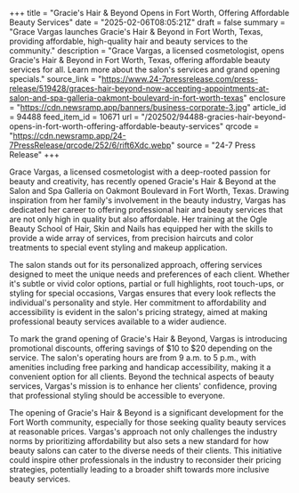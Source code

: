 +++
title = "Gracie's Hair & Beyond Opens in Fort Worth, Offering Affordable Beauty Services"
date = "2025-02-06T08:05:21Z"
draft = false
summary = "Grace Vargas launches Gracie's Hair & Beyond in Fort Worth, Texas, providing affordable, high-quality hair and beauty services to the community."
description = "Grace Vargas, a licensed cosmetologist, opens Gracie's Hair & Beyond in Fort Worth, Texas, offering affordable beauty services for all. Learn more about the salon's services and grand opening specials."
source_link = "https://www.24-7pressrelease.com/press-release/519428/graces-hair-beyond-now-accepting-appointments-at-salon-and-spa-galleria-oakmont-boulevard-in-fort-worth-texas"
enclosure = "https://cdn.newsramp.app/banners/business-corporate-3.jpg"
article_id = 94488
feed_item_id = 10671
url = "/202502/94488-gracies-hair-beyond-opens-in-fort-worth-offering-affordable-beauty-services"
qrcode = "https://cdn.newsramp.app/24-7PressRelease/qrcode/252/6/rift6Xdc.webp"
source = "24-7 Press Release"
+++

<p>Grace Vargas, a licensed cosmetologist with a deep-rooted passion for beauty and creativity, has recently opened Gracie's Hair & Beyond at the Salon and Spa Galleria on Oakmont Boulevard in Fort Worth, Texas. Drawing inspiration from her family's involvement in the beauty industry, Vargas has dedicated her career to offering professional hair and beauty services that are not only high in quality but also affordable. Her training at the Ogle Beauty School of Hair, Skin and Nails has equipped her with the skills to provide a wide array of services, from precision haircuts and color treatments to special event styling and makeup application.</p><p>The salon stands out for its personalized approach, offering services designed to meet the unique needs and preferences of each client. Whether it's subtle or vivid color options, partial or full highlights, root touch-ups, or styling for special occasions, Vargas ensures that every look reflects the individual's personality and style. Her commitment to affordability and accessibility is evident in the salon's pricing strategy, aimed at making professional beauty services available to a wider audience.</p><p>To mark the grand opening of Gracie's Hair & Beyond, Vargas is introducing promotional discounts, offering savings of $10 to $20 depending on the service. The salon's operating hours are from 9 a.m. to 5 p.m., with amenities including free parking and handicap accessibility, making it a convenient option for all clients. Beyond the technical aspects of beauty services, Vargas's mission is to enhance her clients' confidence, proving that professional styling should be accessible to everyone.</p><p>The opening of Gracie's Hair & Beyond is a significant development for the Fort Worth community, especially for those seeking quality beauty services at reasonable prices. Vargas's approach not only challenges the industry norms by prioritizing affordability but also sets a new standard for how beauty salons can cater to the diverse needs of their clients. This initiative could inspire other professionals in the industry to reconsider their pricing strategies, potentially leading to a broader shift towards more inclusive beauty services.</p>
